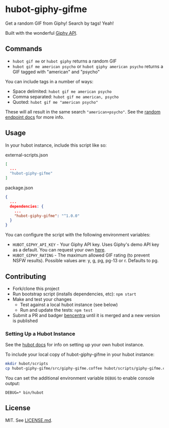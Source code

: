 # hubot-giphy-gifme

Get a random GIF from Giphy! Search by tags! Yeah!

Built with the wonderful [Giphy API](https://github.com/Giphy/GiphyAPI).

## Commands

* `hubot gif me` or `hubot giphy` returns a random GIF
* `hubot gif me american psycho` or `hubot giphy american psycho` returns a GIF tagged with "american" and "psycho"

You can include tags in a number of ways:
* Space delimited: `hubot gif me american psycho`
* Comma separated: `hubot gif me american, psycho`
* Quoted: `hubot gif me "american psycho"`

These will all result in the same search `"american+psycho"`. See the [random endpoint docs](https://github.com/Giphy/GiphyAPI#random-endpoint) for more info.

## Usage

In your hubot instance, include this script like so:

external-scripts.json
```json
[
  ...
  "hubot-giphy-gifme"
]
```

package.json
```json
{
  ...
  dependencies: {
    ...
    "hubot-giphy-gifme": "^1.0.0"
  }
}
```

You can configure the script with the following environment variables:
* `HUBOT_GIPHY_API_KEY` - Your Giphy API key. Uses Giphy's demo API key as a default. You can request your own [here](http://api.giphy.com/submit).
* `HUBOT_GIPHY_RATING` - The maximum allowed GIF rating (to prevent NSFW results). Possible values are: y, g, pg, pg-13 or r. Defaults to pg.

## Contributing

* Fork/clone this project
* Run bootstrap script (installs dependencies, etc): `npm start`
* Make and test your changes
  * Test against a local hubot instance (see below)
  * Run and update the tests: `npm test`
* Submit a PR and badger [bencentra](https://github.com/bencentra) until it is merged and a new version is published

### Setting Up a Hubot Instance

See the [hubot docs](https://hubot.github.com/docs/) for info on setting up your own hubot instance.

To include your local copy of hubot-giphy-gifme in your hubot instance:

```bash
mkdir hubot/scripts
cp hubot-giphy-gifme/src/giphy-gifme.coffee hubot/scripts/giphy-gifme.coffee
```

You can set the additional environment variable `DEBUG` to enable console output:

`DEBUG=* bin/hubot`

## License

MIT. See [LICENSE.md](LICENSE.md).
